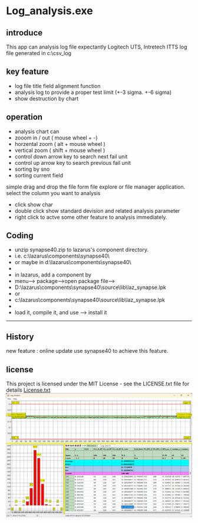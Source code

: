 # Log_analysis.exe

## introduce
This app can analysis log file expectantly Logitech UTS, Intretech ITTS log file generated in c:\csv_log


## key feature
- log file title field alignment function 
- analysis log to provide a proper test limit  (+-3 sigma. +-6 sigma)
- show destruction by chart 

## operation
- analysis chart can 
- zooom in / out ( mouse wheel   + -)
- horzental zoom  ( alt + mouse wheel )
- vertical  zoom  ( shift + mouse wheel )
- control down arrow key to search next fail unit
- control up arrow key to search previous fail unit
- sorting by sno
- sorting current field

simple drag and drop the file form file explore or file manager application.
select the column you want to analysis 

- click show char
- double click show standard devision and related analysis parameter
- right click to actve some other feature to analysis immediately.


## Coding

- unzip  synapse40.zip  to  lazarus's component directory.
- i.e. c:\lazarus\components\synapse40\
- or maybe in d:\lazarus\components\synapse40\
- 
- in lazarus,  add a component by 
- menu--> package-->open package file--> 
- D:\lazarus\components\synapse40\source\lib\laz_synapse.lpk
- or 
- c:\lazarus\components\synapse40\source\lib\laz_synapse.lpk
- 
- load it, compile it, and use --> install it

- - -

## History
new feature : online update 
use synapse40  to achieve this feature.

## license
This project is licensed under the MIT License - see the LICENSE.txt file for details
[License.txt](https://github.com/vincentcheng2116/vincentcheng2116/blob/main/License.txt)
![log_analysis.png](log_analysis.png)